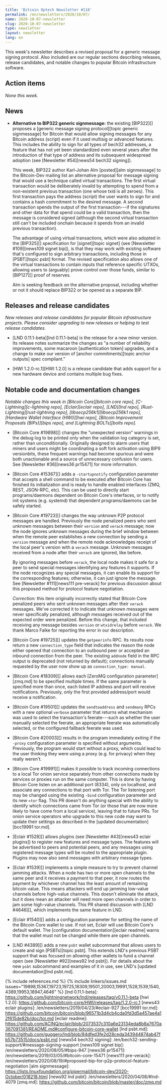 ```yaml
---
title: 'Bitcoin Optech Newsletter #118'
permalink: /en/newsletters/2020/10/07/
name: 2020-10-07-newsletter
slug: 2020-10-07-newsletter
type: newsletter
layout: newsletter
lang: en
---
```

This week's newsletter describes a revised proposal for a generic
message signing protocol.  Also included are our
regular sections describing releases, release candidates, and notable
changes to popular Bitcoin infrastructure software.

## Action items

*None this week.*

## News

- **Alternative to BIP322 generic signmessage:** the existing [BIP322][]
  proposes a [generic message signing protocol][topic generic
  signmessage] for Bitcoin that would allow signing messages for any
  Bitcoin address (script) even if it used multisig or advanced
  features.  This includes the ability to sign for all types of bech32
  addresses, a feature that has not yet been standardized even several years
  after the introduction of that type of address and its subsequent
  widespread adoption (see [Newsletter #54][news54 bech32 signing]).

    This week, BIP322 author Karl-Johan Alm [posted][alm signmessage] to
    the Bitcoin-Dev mailing list an alternative proposal for message
    signing that would use a technique called virtual transactions.  The
    first virtual transaction would be deliberately invalid by
    attempting to spend from a non-existent previous transaction (one
    whose txid is all zeroes).  This first transaction pays the address
    (script) the user wants to sign for and contains a hash commitment
    to the desired message.  A second transaction spends the output of
    the first transaction---if the signatures and other data for that
    spend could be a valid transaction, then the message is considered
    signed (although the second virtual transaction still can't be
    included onchain because it spends from an invalid previous
    transaction).

    The advantage of using virtual transactions, which were also adopted
    in the [BIP325][] specification for [signet][topic signet] (see
    [Newsletter #109][news109 signet bip]), is that they may work with
    existing software that's configured to sign arbitrary transactions,
    including those in [PSBT][topic psbt] format.  The revised
    specification also allows one of the virtual transactions to contain inputs
    that reference specific UTXOs, allowing users to (arguably) prove
    control over those funds, similar to [BIP127][] proof of reserves.

    Alm is seeking feedback on the alternative proposal, including
    whether or not it should replace BIP322 or be opened as a separate
    BIP.

## Releases and release candidates

*New releases and release candidates for popular Bitcoin infrastructure
projects.  Please consider upgrading to new releases or helping to test
release candidates.*

- [LND 0.11.1-beta][lnd 0.11.1-beta] is the release for a new minor
  version.  Its release notes summarize the changes as "a number of
  reliability improvements, some macaroon [authentication token]
  upgrades, and a change to make our version of [anchor
  commitments][topic anchor outputs] spec compliant."

- [HWI 1.2.0-rc.1][HWI 1.2.0] is a release candidate that adds support
  for a new hardware device and contains multiple bug fixes.

## Notable code and documentation changes

*Notable changes this week in [Bitcoin Core][bitcoin core repo],
[C-Lightning][c-lightning repo], [Eclair][eclair repo], [LND][lnd repo],
[Rust-Lightning][rust-lightning repo], [libsecp256k1][libsecp256k1 repo],
[Hardware Wallet Interface (HWI)][hwi repo], [Bitcoin Improvement Proposals
(BIPs)][bips repo], and [Lightning BOLTs][bolts repo].*

- [Bitcoin Core #19898][] changes the "unexpected version" warnings in the debug
  log to be printed only when the validation log category is set, rather than
  unconditionally. Originally designed to alarm users that miners and users
  might be coordinating a soft fork activation using BIP9 versionbits, these
  frequent warnings had become spurious and were both unactionable and a
  source of unnecessary confusion for users. See [Newsletter #36][news36
  pr15471] for more information.

- [Bitcoin Core #15367][] adds a `-startupnotify` configuration parameter that accepts
  a shell command to be executed after Bitcoin Core has finished its
  initialization and is ready to handle enabled interfaces (ZMQ,
  REST, JSON-RPC, etc). This can be used to directly start programs/daemons
  dependent on Bitcoin Core's interfaces, or to notify init systems (e.g.
  systemd) that dependent programs/daemons can be safely started.

- [Bitcoin Core #19723][] changes the way unknown P2P protocol messages
  are handled.  Previously the node penalized peers who sent unknown
  messages between their `version` and `verack` message; now the node ignores unknown messages during the
  brief window between when the remote peer establishes a new connection
  by sending a `version` message and when the remote node acknowledges
  receipt of the local peer's version with a `verack` message.  Unknown
  messages received from a node after their `verack` are ignored, like before.

    By ignoring messages before `verack`, the local node makes it safe
    for a peer to send special messages identifying any features it
    supports.  If the node recognizes any special messages, it can
    enable its support for the corresponding features; otherwise, it can
    just ignore the message.  See [Newsletter #111][news111 pre-verack]
    for previous discussion about this proposed method for protocol
    feature negotiation.

    *Correction:* this item originally incorrectly stated that Bitcoin
    Core penalized peers who sent unknown messages after their `verack`
    messages.  We've corrected it to indicate that unknown messages were
    never specifically penalized, although messages received out of the
    expected order were penalized.  Before this change, that included
    receiving any message besides `version` or `wtxidrelay` before `verack`.  We thank
    Marco Falke for reporting the error in our description.

- [Bitcoin Core #19725][] updates the `getpeerinfo` RPC.  Its results
  now return a new `connection_type` field that indicates the
  reason the node either opened that connection to an outbound peer or
  accepted an inbound connection from the peer.  The existing `addnode`
  field in the RPC output is deprecated (not returned by default);
  connections manually requested by the user now show up as
  `connection_type: manual`.

- [Bitcoin Core #18309][] allows each [ZeroMQ configuration parameter][zmq.md] to
  be specified multiple times.  If the same parameter is specified more
  than once, each listed IP address and port will receive notifications.
  Previously, only the first provided address/port would receive a
  notification.

- [Bitcoin Core #19501][] updates the `sendtoaddress` and `sendmany`
  RPCs with a new optional `verbose` parameter that returns what
  mechanism was used to select the transaction's feerate---such as
  whether the user manually selected the feerate, an appropriate feerate
  was automatically selected, or the configured fallback feerate was used.

- [Bitcoin Core #20003][] results in the program immediately exiting
  if the `-proxy` configuration parameter is specified without
  arguments.  Previously, the program would start without a proxy, which
  could lead to the user thinking they were using a proxy (e.g. for
  privacy) when they really weren't.

- [Bitcoin Core #19991][] makes it possible to track incoming
  connections to a local Tor onion service separately from other
  connections made by services or proxies run on the same computer.
  This is done by having Bitcoin Core listen on an additional port
  (8334), only on localhost, and associate any connections to that port
  with Tor.  The Tor listening port may be changed using the existing
  `-bind` configuration parameter and its new `=tor` flag.  This PR
  doesn't do anything special with the ability to identify which
  connections came from Tor (or those that are now more likely to have
  come from a local service), leaving that to future PRs.  Tor onion
  service operators who upgrade to this new code may want to update their
  settings as described in the [updated documentation][bcc19991 tor.md].

- [Eclair #1528][] allows plugins (see [Newsletter #43][news43
  eclair plugins]) to register new features and message types.  The
  features will be advertised to peers and potential peers, and any
  messages using registered message types will be routed to the appropriate
  plugin.  Plugins may now also send messages with arbitrary message types.

- [Eclair #1539][] implements a simple measure to try to prevent channel
  jamming attacks.  When a node has two or more open channels to the
  same peer and it receives a payment to that peer,
  it now routes the payment by whichever channel has the least
  amount of remaining bitcoin value.  This means attackers will end up
  jamming low-value channels before high-value channels.  This doesn't
  eliminate the attack, but it does mean an attacker will need more
  open channels in order to jam some high-value channels.  This PR
  shared discussion with [LND #4646][], which implements the
  same feature in LND.

- [Eclair #1540][] adds a configuration parameter for setting the name
  of the Bitcoin Core wallet to use.  If not set, Eclair will use
  Bitcoin Core's default wallet.  The [configuration documentation][eclair
  readme] warns that the wallet must not be changed while there are
  open channels.

- [LND #4389][] adds a new `psbt` wallet subcommand that allows users to
  create and sign [PSBTs][topic psbt].  This extends LND's previous
  PSBT support that was focused on allowing other wallets to fund a
  channel open (see [Newsletter #92][news92 lnd psbt]).  For details
  about the new `psbt` subcommand and examples of it in use, see LND's
  [updated documentation][lnd psbt.md].

{% include references.md %}
{% include linkers/issues.md issues="19898,15367,19723,19725,18309,19501,20003,19991,1528,1539,1540,4389,19953,18947,4646" %}
[lnd 0.11.1-beta]: https://github.com/lightningnetwork/lnd/releases/tag/v0.11.1-beta
[hwi 1.2.0]: https://github.com/bitcoin-core/HWI/releases/tag/1.2.0-rc.1
[news43 eclair plugins]: /en/newsletters/2019/04/23/#eclair-927
[bcc19991 tor.md]: https://github.com/bitcoin/bitcoin/blob/96571b3d4cb4cda0fd3d5a457ae4a12f615de82b/doc/tor.md
[eclair readme]: https://github.com/ACINQ/eclair/blob/2073537c310a6e23134eda8b8a7670a367091381/README.md#configure-bitcoin-core-wallet
[lnd psbt.md]: https://github.com/guggero/lnd/blob/84dfed3fe2d28ceda343944874ab47fb57b73515/docs/psbt.md
[news54 bech32 signing]: /en/bech32-sending-support/#message-signing-support
[news109 signet bip]: /en/newsletters/2020/08/05/#bips-947
[news36 pr15471]: /en/newsletters/2019/03/05/#bitcoin-core-15471
[news111 pre-verack]: /en/newsletters/2020/08/19/#proposed-bip-for-p2p-protocol-feature-negotiation
[alm signmessage]: https://lists.linuxfoundation.org/pipermail/bitcoin-dev/2020-October/018218.html
[news92 lnd psbt]: /en/newsletters/2020/04/08/#lnd-4079
[zmq.md]: https://github.com/bitcoin/bitcoin/blob/master/doc/zmq.md
